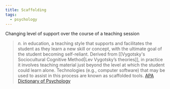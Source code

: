 ```yaml
---
title: Scaffolding
tags:
  - psychology
---
```

Changing level of support over the course of  a teaching session

> _n._ in education, a teaching style that supports and facilitates the student as they learn a new skill or concept, with the ultimate goal of the student becoming self-reliant. Derived from [[Vygotsky's Sociocultural Cognitive Method|Lev Vygotsky’s theories]], in practice it involves teaching material just beyond the level at which the student could learn alone. Technologies (e.g., computer software) that may be used to assist in this process are known as scaffolded tools.
> [APA Dictionary of Psychology](https://dictionary.apa.org/scaffolding) 

